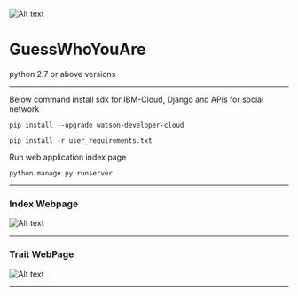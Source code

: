 ![Alt text](https://audiense.com/wp-content/uploads/2015/05/grafica_IBM1.png)

# GuessWhoYouAre

python 2.7 or above versions

---

Below command install sdk for IBM-Cloud, Django and APIs for social network

`pip install --upgrade watson-developer-cloud`

`pip install -r user_requirements.txt`

Run web application index page

```python manage.py runserver```

---

### Index Webpage
![Alt text](/doc/indexpage.PNG?raw=true "Index Webpage")

---

### Trait WebPage

![Alt text](/doc/socialTraitPrediction.PNG?raw=true "Social Trait page")

---
